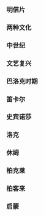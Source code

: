 ### 明信片

### 两种文化

### 中世纪

### 文艺复兴

### 巴洛克时期

### 笛卡尔

### 史宾诺莎

### 洛克

### 休姆

### 柏克莱

### 柏客来

### 启蒙

